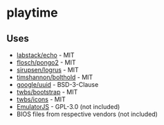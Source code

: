 # playtime

## Uses

* [labstack/echo](https://github.com/labstack/echo) - MIT
* [flosch/pongo2](https://github.com/flosch/pongo2) - MIT
* [sirupsen/logrus](https://github.com/sirupsen/logrus) - MIT
* [timshannon/bolthold](https://github.com/timshannon/bolthold) - MIT
* [google/uuid](https://github.com/google/uuid) - BSD-3-Clause
* [twbs/bootstrap](https://github.com/twbs/bootstrap) - MIT
* [twbs/icons](https://github.com/twbs/icons) - MIT
* [EmulatorJS](https://github.com/EmulatorJS/EmulatorJS) - GPL-3.0 (not included)
* BIOS files from respective vendors (not included)
